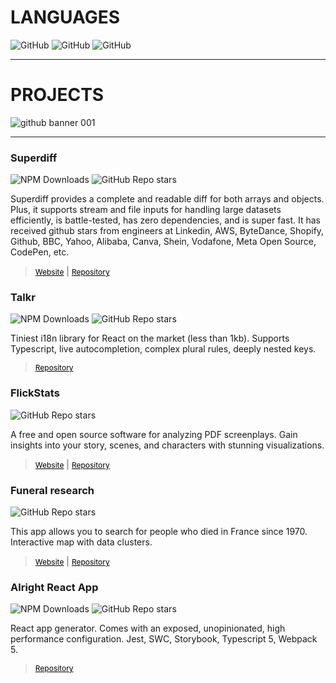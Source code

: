 # LANGUAGES
![GitHub](https://img.shields.io/badge/-Javascript-F9F218?logo=javascript&logoColor=black&style=flat)
![GitHub](https://img.shields.io/badge/-Typescript-66DD24?logo=typescript&logoColor=black&style=flat)
![GitHub](https://img.shields.io/badge/-Rust-F59B00?logo=rust&logoColor=black&style=flat)

<hr/>

# PROJECTS

![github banner 001](https://github.com/DoneDeal0/Talkr/assets/43271780/7ead2d8d-93fb-4496-a91f-856d894fa934)

<hr/>

### Superdiff
![NPM Downloads](https://img.shields.io/npm/dy/%40donedeal0%2Fsuperdiff?logo=npm)
![GitHub Repo stars](https://img.shields.io/github/stars/DoneDeal0/superdiff)

Superdiff provides a complete and readable diff for both arrays and objects. Plus, it supports stream and file inputs for handling large datasets efficiently, is battle-tested, has zero dependencies, and is super fast. It has received github stars from engineers at Linkedin, AWS, ByteDance, Shopify, Github, BBC, Yahoo, Alibaba, Canva, Shein, Vodafone, Meta Open Source, CodePen, etc.

> <a style="color: black; text-decoration: underline; font-size: 12px;" href="https://superdiff.gitbook.io/donedeal0-superdiff">Website</a> |
> <a style="color: black; text-decoration: underline; font-size: 12px;" href="https://github.com/DoneDeal0/superdiff">Repository</a>

### Talkr
![NPM Downloads](https://img.shields.io/npm/dy/talkr?logo=npm)
![GitHub Repo stars](https://img.shields.io/github/stars/DoneDeal0/talkr)

Tiniest i18n library for React on the market (less than 1kb). Supports Typescript, live autocompletion, complex plural rules, deeply nested keys.

> <a style="color: black; text-decoration: underline; font-size: 12px;" href="https://github.com/DoneDeal0/Talkr">Repository</a>


 ### FlickStats
 ![GitHub Repo stars](https://img.shields.io/github/stars/Roaring-Twenties-Studio/Flickstats)
 
  A free and open source software for analyzing PDF screenplays. Gain insights into your story, scenes, and characters with stunning visualizations.

  > <a style="color: black; text-decoration: underline; font-size: 12px;" href="https://flickstats.roaring-twenties-studio.com">Website</a> |
  > <a style="color: black; text-decoration: underline; font-size: 12px;" href="https://github.com/Roaring-Twenties-Studio/Flickstats">Repository</a>
    
 
### Funeral research
![GitHub Repo stars](https://img.shields.io/github/stars/DoneDeal0/morts-autour-de-vous)

 This app allows you to search for people who died in France since 1970. Interactive map with data clusters.

 > <a style="color: black; text-decoration: underline; font-size: 12px;" href="https://recherche-personnes-decedees.netlify.app/">Website</a> |
 > <a style="color: black; text-decoration: underline; font-size: 12px;" href="https://github.com/DoneDeal0/morts-autour-de-vous">Repository</a>

### Alright React App
![NPM Downloads](https://img.shields.io/npm/dy/alright-react-app?logo=npm)
![GitHub Repo stars](https://img.shields.io/github/stars/DoneDeal0/alright-react-app)

  React app generator. Comes with an exposed, unopinionated, high performance configuration. Jest, SWC, Storybook, Typescript 5, Webpack 5.

  > <a style="color: black; text-decoration: underline; font-size: 12px;" href="https://github.com/DoneDeal0/alright-react-app">Repository</a>
    
